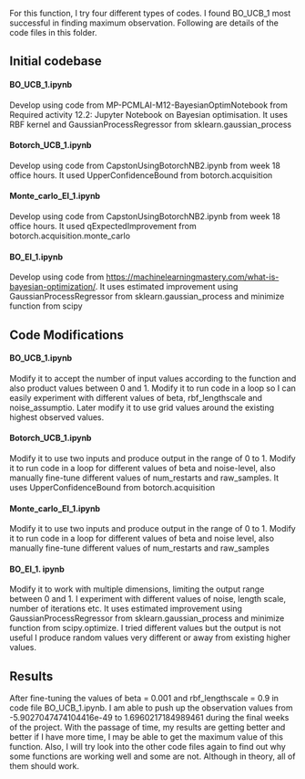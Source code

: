 For this function, I try four different types of codes. I found BO_UCB_1 most successful in finding maximum observation. Following are details of the code files in this folder. 
 
## Initial codebase 

#### BO_UCB_1.ipynb 
Develop using code from MP-PCMLAI-M12-BayesianOptimNotebook from Required activity 12.2: Jupyter Notebook on Bayesian optimisation. It uses RBF kernel and GaussianProcessRegressor from sklearn.gaussian_process 

#### Botorch_UCB_1.ipynb  
Develop using code from CapstonUsingBotorchNB2.ipynb from week 18 office hours. It used  UpperConfidenceBound from botorch.acquisition 

#### Monte_carlo_EI_1.ipynb 
Develop using code from CapstonUsingBotorchNB2.ipynb from week 18 office hours. It used  qExpectedImprovement from botorch.acquisition.monte_carlo 

#### BO_EI_1.ipynb 
Develop using code from https://machinelearningmastery.com/what-is-bayesian-optimization/. It uses estimated improvement using GaussianProcessRegressor from sklearn.gaussian_process and minimize function from scipy 

## Code Modifications 
 
#### BO_UCB_1.ipynb  
Modify it to accept the number of input values according to the function and also product values between 0 and 1. Modify it to run code in a loop so I can easily experiment with different values of beta, rbf_lengthscale and noise_assumptio.  Later modify it to use grid values around the existing highest observed values. 
 
#### Botorch_UCB_1.ipynb 
Modify it to use two inputs and produce output in the range of 0 to 1. Modify it to run code in a loop for different values of beta and noise-level, also manually fine-tune different values of num_restarts and raw_samples. It uses UpperConfidenceBound from botorch.acquisition 

#### Monte_carlo_EI_1.ipynb 
Modify it to use two inputs and produce output in the range of 0 to 1. Modify it to run code in a loop for different values of beta and noise level, also manually fine-tune different values of num_restarts and raw_samples 
   
#### BO_EI_1. ipynb 
Modify it to work with multiple dimensions, limiting the output range between 0 and 1. I experiment with different values of noise, length scale, number of iterations etc. It uses estimated improvement using GaussianProcessRegressor from sklearn.gaussian_process and minimize function from scipy.optimize. I tried different values but the output is not useful I produce random values very different or away from existing higher values. 

## Results 
After fine-tuning the values of beta = 0.001 and rbf_lengthscale = 0.9 in code file BO_UCB_1.ipynb. I am able to push up the observation values from -5.9027047474104416e-49 to 1.6960217184989461 during the final weeks of the project. With the passage of time, my results are getting better and better if I have more time, I may be able to get the maximum value of this function. Also, I will try look into the other code files again to find out why some functions are working well and some are not. Although in theory, all of them should work. 
